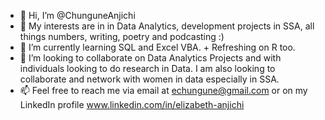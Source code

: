 - 👋 Hi, I’m @ChunguneAnjichi
- 👀 My interests are in in Data Analytics, development projects in SSA, all things numbers, writing, poetry and podcasting :)
- 🌱 I’m currently learning SQL and Excel VBA. + Refreshing on R too.
- 💞️ I’m looking to collaborate on Data Analytics Projects and with individuals looking to do research in Data. I am also looking to collaborate and network with women in data especially in SSA.
- 📫  Feel free to reach me via email at echungune@gmail.com or on my LinkedIn profile www.linkedin.com/in/elizabeth-anjichi

<!---
ChunguneAnjichi/ChunguneAnjichi is a ✨ special ✨ repository because its `README.md` (this file) appears on your GitHub profile.
You can click the Preview link to take a look at your changes.
--->
